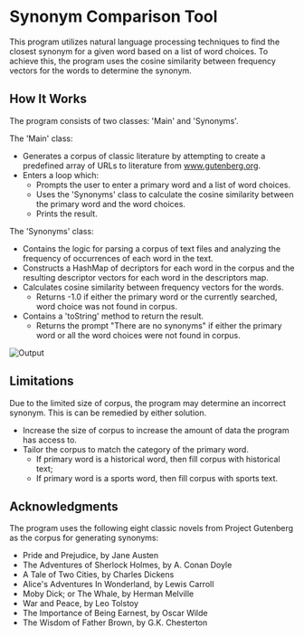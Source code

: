 <h1>Synonym Comparison Tool</h1>



<!-- Program Description -->
<p>This program utilizes natural language processing techniques to find the closest synonym for a given word based on a list of word choices. To achieve this, the program uses the cosine similarity between frequency vectors for the words to determine the synonym.</p>



<!-- How It Works -->
<h2><b>How It Works</b></h2>
<p>The program consists of two classes: 'Main' and 'Synonyms'.</p>
<p>The 'Main' class:</p>

- Generates a corpus of classic literature by attempting to create a predefined array of URLs to literature from www.gutenberg.org.
- Enters a loop which:
  - Prompts the user to enter a primary word and a list of word choices.
  - Uses the 'Synonyms' class to calculate the cosine similarity between the primary word and the word choices.
  - Prints the result.

<p>The 'Synonyms' class:</p>

- Contains the logic for parsing a corpus of text files and analyzing the frequency of occurrences of each word in the text.
- Constructs a HashMap of decriptors for each word in the corpus and the resulting descriptor vectors for each word in the descriptors map.
- Calculates cosine similarity between frequency vectors for the words.
  - Returns -1.0 if either the primary word or the currently searched, word choice was not found in corpus.
- Contains a 'toString' method to return the result.
  - Returns the prompt "There are no synonyms" if either the primary word or all the word choices were not found in corpus.

![Output](https://user-images.githubusercontent.com/96446640/236387253-1fc0f754-194b-4ede-a10e-f9dbe71e8c45.png)



<!-- Limitations -->
<h2><b>Limitations</b></h2>
<p>Due to the limited size of corpus, the program may determine an incorrect synonym. This is can be remedied by either solution.</p>

- Increase the size of corpus to increase the amount of data the program has access to.
- Tailor the corpus to match the category of the primary word.
  - If primary word is a historical word, then fill corpus with historical text;
  - If primary word is a sports word, then fill corpus with sports text.

<!-- Acknowledgments -->
<h2><b>Acknowledgments</b></h2>
<p>The program uses the following eight classic novels from Project Gutenberg as the corpus for generating synonyms:</p>

- Pride and Prejudice, by Jane Austen
- The Adventures of Sherlock Holmes, by A. Conan Doyle
- A Tale of Two Cities, by Charles Dickens
- Alice's Adventures In Wonderland, by Lewis Carroll
- Moby Dick; or The Whale, by Herman Melville
- War and Peace, by Leo Tolstoy
- The Importance of Being Earnest, by Oscar Wilde
- The Wisdom of Father Brown, by G.K. Chesterton
